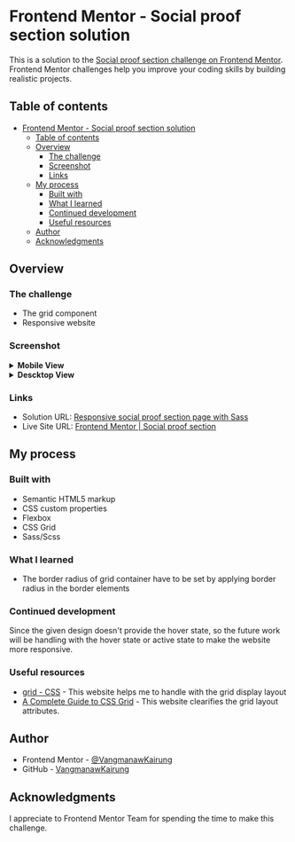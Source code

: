 # Frontend Mentor - Social proof section solution

This is a solution to the [Social proof section challenge on Frontend Mentor](https://www.frontendmentor.io/challenges/social-proof-section-6e0qTv_bA). Frontend Mentor challenges help you improve your coding skills by building realistic projects.  

## Table of contents

- [Frontend Mentor - Social proof section solution](#frontend-mentor---social-proof-section-solution)
  - [Table of contents](#table-of-contents)
  - [Overview](#overview)
    - [The challenge](#the-challenge)
    - [Screenshot](#screenshot)
    - [Links](#links)
  - [My process](#my-process)
    - [Built with](#built-with)
    - [What I learned](#what-i-learned)
    - [Continued development](#continued-development)
    - [Useful resources](#useful-resources)
  - [Author](#author)
  - [Acknowledgments](#acknowledgments)

## Overview

### The challenge
- The grid component
- Responsive website

### Screenshot
<details>
<summary><strong>Mobile View</strong></summary>
<img src="source/result/mobile.png">
</details>
<details>
<summary><strong>Descktop View</strong></summary>
<img src="source/result/desktop.png">
</details>

### Links

- Solution URL: [Responsive social proof section page with Sass](https://www.frontendmentor.io/solutions/responsive-social-proof-section-page-with-sass-ka_PHHd2jj)
- Live Site URL: [Frontend Mentor | Social proof section](https://vangmanawkairung.github.io/Frontend-Mentor_social-proof-section/)

## My process

### Built with

- Semantic HTML5 markup
- CSS custom properties
- Flexbox
- CSS Grid
- Sass/Scss

### What I learned

- The border radius of grid container have to be set by applying border radius in the border elements

### Continued development

Since the given design doesn't provide the hover state, so the future work will be handling with the hover state or active state to make the website more responsive.

### Useful resources

- [grid - CSS](https://developer.mozilla.org/en-US/docs/Web/CSS/grid) - This website helps me to handle with the grid display layout
- [A Complete Guide to CSS Grid](https://css-tricks.com/snippets/css/complete-guide-grid/) - This website clearifies the grid layout attributes.


## Author

- Frontend Mentor - [@VangmanawKairung](https://www.frontendmentor.io/profile/VangmanawKairung)
- GitHub - [VangmanawKairung](https://github.com/VangmanawKairung)


## Acknowledgments

I appreciate to Frontend Mentor Team for spending the time to make this challenge.
